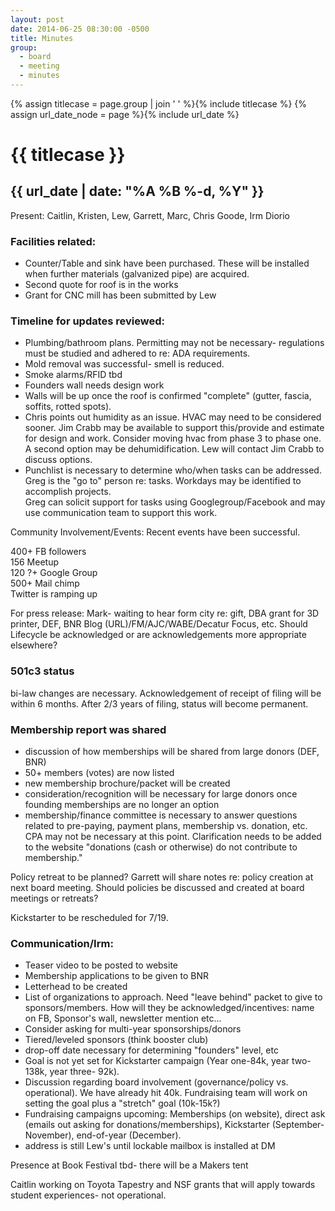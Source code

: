 ```yaml
---
layout: post
date: 2014-06-25 08:30:00 -0500
title: Minutes
group:
  - board
  - meeting
  - minutes
---
```


{% assign titlecase = page.group | join ' ' %}{% include titlecase %}
{% assign url_date_node = page %}{% include url_date %}
# {{ titlecase }}
## {{ url_date | date: "%A %B %-d, %Y" }}

Present: Caitlin, Kristen, Lew, Garrett, Marc, Chris Goode, Irm Diorio
 
### Facilities related:
*   Counter/Table and sink have been purchased.  These will be installed when further materials (galvanized pipe) are acquired.
*   Second quote for roof is in the works
*   Grant for CNC mill has been submitted by Lew
 
### Timeline for updates reviewed:
*   Plumbing/bathroom plans.  Permitting may not be necessary- regulations must be studied and adhered to re: ADA requirements.
*   Mold removal was successful- smell is reduced. 
*   Smoke alarms/RFID tbd
*   Founders wall needs design work
*   Walls will be up once the roof is confirmed "complete"  (gutter, fascia, soffits, rotted spots).
*   Chris points out humidity as an issue.  HVAC may need to be considered sooner.  Jim Crabb may be available to support this/provide and estimate for design and work.  Consider moving hvac from phase 3 to phase one.  A second option may be dehumidification.  Lew will contact Jim Crabb to discuss options.
*   Punchlist is necessary to determine who/when tasks can be addressed.  Greg is the "go to" person re: tasks.  Workdays may be identified to accomplish projects.  
Greg can solicit support for tasks using Googlegroup/Facebook and may use communication team to support this work.
 
 
Community Involvement/Events:
Recent events have been successful.   
 
400+ FB followers  
156 Meetup  
120 ?+ Google Group  
500+ Mail chimp  
Twitter is ramping up  
 
For press release:
Mark- waiting to hear form city re: gift, DBA grant for 3D printer, DEF, BNR
Blog (URL)/FM/AJC/WABE/Decatur Focus, etc.
Should Lifecycle be acknowledged or are acknowledgements more appropriate elsewhere?
 
### 501c3 status
bi-law changes are necessary.  Acknowledgement of receipt of filing will be within 6 months.  After 2/3 years of filing, status will become permanent.
 
### Membership report was shared
*   discussion of how memberships will be shared from large donors (DEF, BNR)
*   50+ members (votes) are now listed
*   new membership brochure/packet will be created
*   consideration/recognition will be necessary for large donors once founding memberships are no longer an option
*   membership/finance committee is necessary to answer questions related to pre-paying, payment plans, membership vs. donation, etc.  CPA may not be necessary at this point. Clarification needs to be added to the website "donations (cash or otherwise) do not contribute to membership."
 
Policy retreat to be planned? Garrett will share notes re: policy creation at next board meeting.  Should policies be discussed and created at board meetings or retreats? 
 
Kickstarter to be rescheduled for 7/19.  
 
### Communication/Irm:
*   Teaser video to be posted to website
*   Membership applications to be given to BNR
*   Letterhead to be created
*   List of organizations to approach.  Need "leave behind" packet to give to sponsors/members.  How will they be acknowledged/incentives: name on FB, Sponsor's wall, newsletter mention etc...
*   Consider asking for multi-year sponsorships/donors
*   Tiered/leveled sponsors (think booster club)
*   drop-off date necessary for determining "founders" level, etc
*   Goal is not yet set for Kickstarter campaign (Year one-84k, year two- 138k, year three- 92k). 
*   Discussion regarding board involvement (governance/policy vs. operational).  We have already hit 40k. Fundraising team will work on setting the goal plus a "stretch" goal (10k-15k?)
*   Fundraising campaigns upcoming: Memberships (on website), direct ask (emails out asking for donations/memberships), Kickstarter (September-November), end-of-year (December).
*   address is still Lew's until lockable mailbox is installed at DM
 
Presence at Book Festival tbd- there will be a Makers tent
 
Caitlin working on Toyota Tapestry and NSF grants that will apply towards student experiences- not operational.
